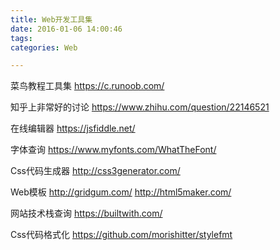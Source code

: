 ```yaml
---
title: Web开发工具集
date: 2016-01-06 14:00:46
tags:
categories: Web

---
```


菜鸟教程工具集
https://c.runoob.com/

知乎上非常好的讨论
https://www.zhihu.com/question/22146521

在线编辑器
https://jsfiddle.net/

字体查询
https://www.myfonts.com/WhatTheFont/

Css代码生成器
http://css3generator.com/

Web模板
http://gridgum.com/
http://html5maker.com/

网站技术栈查询
https://builtwith.com/

Css代码格式化
https://github.com/morishitter/stylefmt

